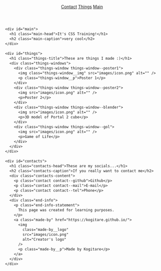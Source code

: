<!DOCTYPE html>
<html lang="en">
  <head>
    <meta charset="UTF-8" />
    <meta name="viewport" content="width=device-width, initial-scale=1.0" />
    <link rel="logo icon" href="images/icon.png" />
    <link rel="stylesheet" href="reset.css" />
    <link rel="stylesheet" href="style.css" />
    <title>CSS Training!</title>
  </head>
  <body>
    <header class="header">
      <a href="#contacts" class="btn btn--contact">Contact</a>
      <a href="#things" class="btn btn--things">Things</a>
      <a href="#main" class="btn btn--main">Main</a>
    </header>

    <div id="main">
      <h1 class="main-head">It's CSS Training!</h1>
      <h2 class="main-caption">very cool</h2>
    </div>

    <div id="things">
      <h1 class="things-title">These are things I made :)</h1>
      <div class="things-windows">
        <div class="things-window things-window--poster1">
          <img class="things-window__img" src="images/icon.png" alt="" />
          <p class="things-window__p">Poster 1</p>
        </div>
        <div class="things-window things-window--poster2">
          <img src="images/icon.png" alt="" />
          <p>Poster 2</p>
        </div>
        <div class="things-window things-window--blender">
          <img src="images/icon.png" alt="" />
          <p>3D model of Portal 2 cube</p>
        </div>
        <div class="things-window things-window--gol">
          <img src="images/icon.png" alt="" />
          <p>Game of Life</p>
        </div>
      </div>
    </div>

    <div id="contacts">
      <h1 class="contacts-head">These are my socials...</h1>
      <h2 class="contacts-caption">If you really want to contact me</h2>
      <div class="contacts-content">
        <p class="contact contact--github">Github</p>
        <p class="contact contact--mail">E-mail</p>
        <p class="contact contact--tel">Phone</p>
      </div>
      <div class="end-info">
        <p class="end-info-statement">
          This page was created for learning purposes.
        </p>
        <a class="made-by" href="https://kogitare.github.io/">
          <img
            class="made-by__logo"
            src="images/icon.png"
            alt="Creator's logo"
          />
          <p class="made-by__p">Made by Kogitare</p>
        </a>
      </div>
    </div>
  </body>
</html>
